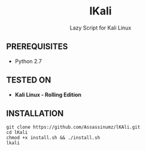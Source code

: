 <h1 align="center">lKali</h1>
<p align="center">
  Lazy Script for Kali Linux
</p>

## PREREQUISITES
* Python 2.7

## TESTED ON
* **Kali Linux - Rolling Edition**

## INSTALLATION
```
git clone https://github.com/Assassinumz/lKAli.git
cd lKali
chmod +x install.sh && ./install.sh
lkali
```
